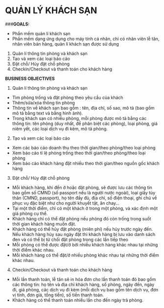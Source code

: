 # **QUẢN LÝ KHÁCH SẠN**
###**GOALS:**

* Phần mềm quản lí khách sạn
* Phần mềm dạng ứng dụng cho máy tính cá nhân, chỉ có nhân viên lễ tân, nhân viên bán hàng, quản lí khách sạn được sử dụng
1. Quản lí thông tin phòng và khách sạn
2. Tạo và xem các loại báo cáo
3. Đặt chỗ/ Hủy đặt chỗ phòng
4. Checkin/Checkout và thanh toán cho khách hàng

**BUSINESS OBJECTIVES**

1. Quản lí thông tin phòng và khách sạn
* Tìm phòng trống và đặt phòng theo yêu cầu của khách
* Thêm/sửa/xóa thông tin phòng
* Thông tin về khách sạn bao gồm : tên, địa chỉ, số sao, mô tả (bao gồm mô tả bằng text và bằng hình ảnh).
* Trong khách sạn có nhiều phòng, mỗi phòng được mô tả bằng các thông tin: tên phòng (duy nhất, để phân biệt các phòng), loại phòng, giá niêm yết, các loại dịch vụ đi kèm, mô tả phòng.
2. Tạo và xem các loại báo cáo
* Xem các báo cáo doanh thu theo thời gian/theo phòng/theo loại phòng
* Xem báo cáo tỉ lệ phòng trống theo thời gian/theo phòng/theo loại phòng
* Xem báo cáo khách hàng đặt nhiều theo thời gian/theo nguồn gốc khách hàng
3. Đặt chỗ/ Hủy đặt chỗ phòng
* Mỗi khách hàng, khi đến ở hoặc đặt phòng, sẽ được lưu các thông tin bao gồm số CMND (số passport nếu là người nước ngoài), loại giấy tùy thân (CMND, passport), họ tên đầy đủ, địa chỉ, số điện thoại, ghi chú về phục vụ đặc biệt như cho người khuyết tật, ăn chay...
* Tại một thời điểm, chỉ có một khách ở trong một phòng, và xác định một giá phòng cụ thể.
* Khách hàng chỉ có thể đặt phòng nếu phòng đó còn trống trong suốt thời gian khách hàng muốn đặt.
* Khách hàng có thể hủy đặt phòng (miên phí) nếu hủy trước ngày đến. Nếu khách hàng hủy sau ngày đặt thì khách hàng bị lưu vào danh sách đen và có thể bị từ chối đặt phòng trong các lần tiếp theo
* Mỗi phòng có thể được đặt/ở bởi nhiều khách hàng khác nhau tại những thời điểm khác nhau.
* Mỗi khách hàng có thể đặt/ở nhiều phòng khác nhau tại những thời điểm khác nhau.
4. Checkin/Checkout và thanh toán cho khách hàng
* Mỗi lần thanh toán, lễ tân sẽ in hóa đơn cho lần thanh toán đó bao gồm các thông tin: họ tên và địa chỉ khách hàng, số phòng, ngày đến, ngày đi, giá phòng, các dịch vụ đi kèm (mỗi dịch vụ bao gồm tên dịch vụ, đơn vị tính, đơn giá, tổng tiền), số tiền thanh toán.
* Khách hàng có thể thanh toán nhiều lần cho đến ngày trả phòng.

